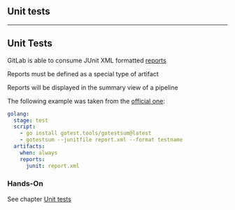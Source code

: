 <!-- .slide: id="gitlab_unit_tests" class="vertical-center" -->

<i class="fa-duotone fa-magnifying-glass-chart fa-8x" style="float: right; color: grey;"></i>

## Unit tests

---

## Unit Tests

GitLab is able to consume JUnit XML formatted [reports](https://docs.gitlab.com/ee/ci/testing/unit_test_reports.html)

Reports must be defined as a special type of artifact

Reports will be displayed in the summary view of a pipeline

The following example was taken from the [official one](https://docs.gitlab.com/ee/ci/testing/unit_test_report_examples.html#go):

```yaml
golang:
  stage: test
  script:
    - go install gotest.tools/gotestsum@latest
    - gotestsum --junitfile report.xml --format testname
  artifacts:
    when: always
    reports:
      junit: report.xml
```

### Hands-On

See chapter [Unit tests](/hands-on/2025-05-14/090_unit_tests/exercise/)
